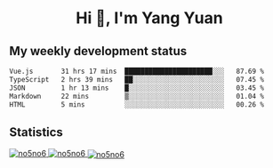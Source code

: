 <h1 align="center">Hi 👋, I'm Yang Yuan</h1>


## My weekly development status
<!--START_SECTION:waka-->

```txt
Vue.js       31 hrs 17 mins  ██████████████████████░░░   87.69 %
TypeScript   2 hrs 39 mins   ██░░░░░░░░░░░░░░░░░░░░░░░   07.45 %
JSON         1 hr 13 mins    █░░░░░░░░░░░░░░░░░░░░░░░░   03.45 %
Markdown     22 mins         ▒░░░░░░░░░░░░░░░░░░░░░░░░   01.04 %
HTML         5 mins          ░░░░░░░░░░░░░░░░░░░░░░░░░   00.26 %
```

<!--END_SECTION:waka-->

## Statistics
<a href="https://github.com/anuraghazra/github-readme-stats">
  <img src="https://github-readme-stats.vercel.app/api/top-langs/?username=no5no6&theme=dracula" alt="no5no6">
</a>
<a href="https://github.com/anuraghazra/github-readme-stats">
  <img src="https://github-readme-stats.vercel.app/api?username=no5no6&show_icons=true&theme=dracula&line_height=40" alt="no5no6">
</a>
<a href="https://github.com/anuraghazra/github-readme-stats">
  <img align="center" src="https://github-readme-streak-stats.herokuapp.com/?user=no5no6&theme=dracula" alt="no5no6" />
</a>